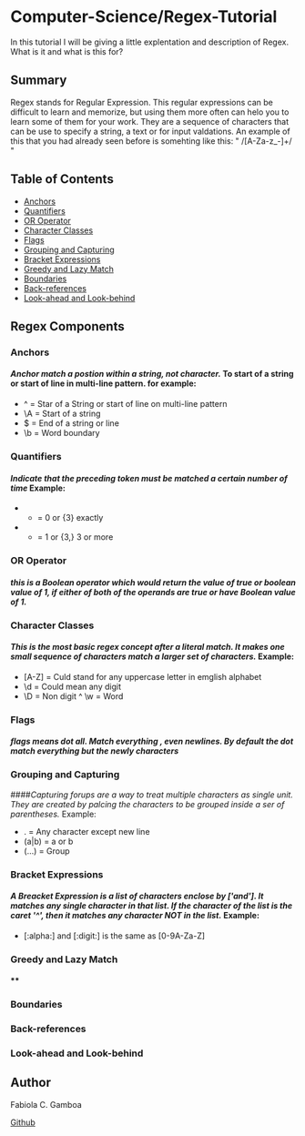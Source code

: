 # Computer-Science/Regex-Tutorial

In this tutorial I will be giving a little explentation and description of Regex. What is it and what is this for?

## Summary
Regex stands for Regular Expression. This regular expressions can be difficult to learn and memorize, but using them more often can helo you to learn some of them for your work.
They are a sequence of characters that can be use to specify a string, a text or for input valdations. An example of this that you  had already seen before is somehting like this:
" /[A-Za-z_\-]+/ "

## Table of Contents

- [Anchors](#anchors)
- [Quantifiers](#quantifiers)
- [OR Operator](#or-operator)
- [Character Classes](#character-classes)
- [Flags](#flags)
- [Grouping and Capturing](#grouping-and-capturing)
- [Bracket Expressions](#bracket-expressions)
- [Greedy and Lazy Match](#greedy-and-lazy-match)
- [Boundaries](#boundaries)
- [Back-references](#back-references)
- [Look-ahead and Look-behind](#look-ahead-and-look-behind)

## Regex Components

### Anchors
#### *Anchor match a postion within a string, not character.*  To start of a string or start of line in multi-line pattern. for example: 
* ^ = Star of a String or start of line on multi-line pattern
* \A = Start of a string 
* $ = End of a string or line
* \b = Word boundary

### Quantifiers
#### *Indicate that the preceding token must be matched a certain number of time* Example:
* * = 0 or {3} exactly
* + = 1 or {3,} 3 or more

### OR Operator
#### *this is a Boolean operator which would return the value of true or boolean value of 1, if either of both of the operands are true or have Boolean value of 1.* 

### Character Classes
#### *This is the most basic regex concept after a literal match. It makes one small sequence of characters match a larger set of characters.* Example:
* [A-Z] = Culd stand for any uppercase letter in emglish alphabet
* \d = Could mean any digit
* \D = Non digit
^ \w = Word

### Flags
#### *flags means dot all. Match everything , even newlines. By default the dot match everything but the newly characters*

### Grouping and Capturing
####*Capturing forups are a way to treat multiple characters as single unit. They are created by palcing the characters to be grouped inside a ser of parentheses.* Example:
* . = Any character except new line
* (a|b) = a or b
* (...) = Group

### Bracket Expressions
#### *A Breacket Expression is a list of characters enclose by ['and']. It matches any single character in that list. If the character of the list is the caret '^', then it matches any character NOT in the list.* Example:
* [:alpha:] and [:digit:] is the same as [0-9A-Za-Z]

### Greedy and Lazy Match
#### **

### Boundaries

### Back-references

### Look-ahead and Look-behind

## Author
  Fabiola C. Gamboa
  
  [Github](https://github.com/Fabskickass/cs-regex-tutorial)


